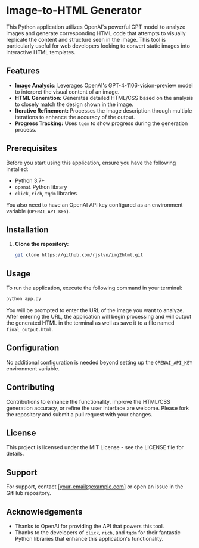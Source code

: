 # Image-to-HTML Generator

This Python application utilizes OpenAI's powerful GPT model to analyze images and generate corresponding HTML code that attempts to visually replicate the content and structure seen in the image. This tool is particularly useful for web developers looking to convert static images into interactive HTML templates.

## Features

- **Image Analysis:** Leverages OpenAI's GPT-4-1106-vision-preview model to interpret the visual content of an image.
- **HTML Generation:** Generates detailed HTML/CSS based on the analysis to closely match the design shown in the image.
- **Iterative Refinement:** Processes the image description through multiple iterations to enhance the accuracy of the output.
- **Progress Tracking:** Uses `tqdm` to show progress during the generation process.

## Prerequisites

Before you start using this application, ensure you have the following installed:
- Python 3.7+
- `openai` Python library
- `click`, `rich`, `tqdm` libraries

You also need to have an OpenAI API key configured as an environment variable (`OPENAI_API_KEY`).

## Installation

1. **Clone the repository:**
   ```bash
   git clone https://github.com/rjslvn/img2html.git

   ```

## Usage

To run the application, execute the following command in your terminal:

```bash
python app.py
```

You will be prompted to enter the URL of the image you want to analyze. After entering the URL, the application will begin processing and will output the generated HTML in the terminal as well as save it to a file named `final_output.html`.

## Configuration

No additional configuration is needed beyond setting up the `OPENAI_API_KEY` environment variable.

## Contributing

Contributions to enhance the functionality, improve the HTML/CSS generation accuracy, or refine the user interface are welcome. Please fork the repository and submit a pull request with your changes.

## License

This project is licensed under the MIT License - see the LICENSE file for details.

## Support

For support, contact [your-email@example.com] or open an issue in the GitHub repository.

## Acknowledgements

- Thanks to OpenAI for providing the API that powers this tool.
- Thanks to the developers of `click`, `rich`, and `tqdm` for their fantastic Python libraries that enhance this application's functionality.
